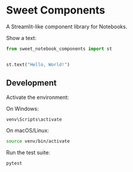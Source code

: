 # Sweet Components

A Streamlit-like component library for Notebooks.

Show a text:

```python
from sweet_notebook_components import st


st.text("Hello, World!")

```

## Development

Activate the environment:

On Windows:

```bash
venv\Scripts\activate

```

On macOS/Linux:

```bash
source venv/bin/activate

```

Run the test suite:

```sh
pytest


```
